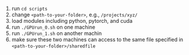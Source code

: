 1. run `cd scripts`
2. change `<path-to-your-folder>`, e.g., `/projects/xyz/`
3. load modules including python, pytorch, and cuda
4. run `./GPUrun_0.sh` on one machine
5. run `./GPUrun_1.sh` on another machin
6. make sure these two machines can access to the same file specified in `<path-to-your-folder>/sharedfile`

